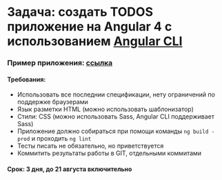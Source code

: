 # Задача: создать TODOS приложение на Angular 4 с использованием [Angular CLI](https://github.com/angular/angular-cli)
### Пример приложения: [ссылка](http://todomvc.com/examples/angular2/)
#### Требования:
- Использовать все последнии спецификации, нету ограничений по поддержке браузерами
- Язык разметки HTML (можно использовать шаблонизатор)
- Стили: CSS (можно использовать Sass, Angular CLI поддерживает Sass)
- Приложение должно собираться при помощи команды `ng build -prod` и проходить `ng lint`
- Тесты писать не обязательно, но приветствуется
- Коммитить результаты работы в GIT, отдельными коммитами

#### Срок: 3 дня, до 21 августа включительно
